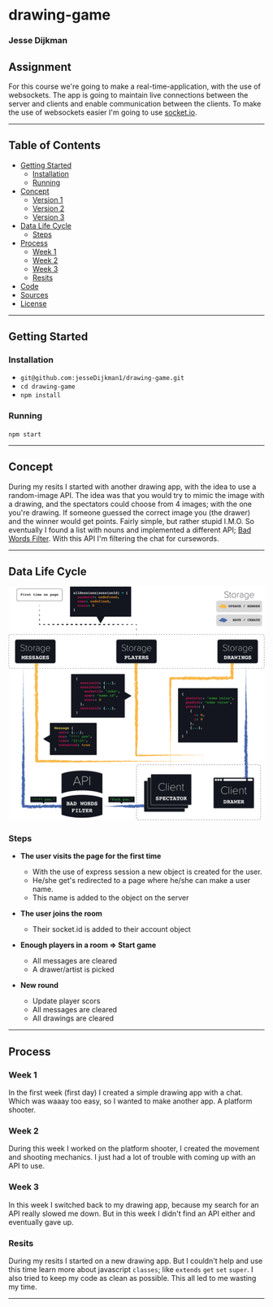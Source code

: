 # drawing-game
### Jesse Dijkman

## Assignment
For this course we're going to make a real-time-application, with the use of websockets. The app is going to maintain live connections between the server and clients and enable communication between the clients. To make the use of websockets easier I'm going to use [socket.io](https://socket.io/).

---

## Table of Contents
- [Getting Started](#getting-started)
  - [Installation](#installation)
  - [Running](#running)
- [Concept](#concept)
  - [Version 1](#version-1)
  - [Version 2](#version-2)
  - [Version 3](#version-3)
- [Data Life Cycle](#data-life-cycle)
  - [Steps](#steps)
- [Process](#process)
  - [Week 1](#week-1)
  - [Week 2](#week-2)
  - [Week 3](#week-3)
  - [Resits](#resits)
- [Code](#code)
- [Sources](#sources)
- [License](#license)

---

## Getting Started
### Installation
- `git@github.com:jesseDijkman1/drawing-game.git`
- `cd drawing-game`
- `npm install`

### Running
`npm start`

---

## Concept
During my resits I started with another drawing app, with the idea to use a random-image API. The idea was that you would try to mimic the image with a drawing, and the spectators could choose from 4 images; with the one you're drawing. If someone guessed the correct image you (the drawer) and the winner would get points. Fairly simple, but rather stupid I.M.O. So eventually I found a list with nouns and implemented a different API; [Bad Words Filter](https://www.neutrinoapi.com/api/bad-word-filter/). With this API I'm filtering the chat for cursewords.

---

## Data Life Cycle
![Data life cycle](readme-assets/datacycle.png)

### Steps
- **The user visits the page for the first time**
  - With the use of express session a new object is created for the user.
  - He/she get's redirected to a page where he/she can make a user name.
  - This name is added to the object on the server
  
- **The user joins the room**
  - Their socket.id is added to their account object
  
- **Enough players in a room => Start game**
  - All messages are cleared
  - A drawer/artist is picked
  
- **New round**
  - Update player scors
  - All messages are cleared
  - All drawings are cleared
  

---

## Process
### Week 1
In the first week (first day) I created a simple drawing app with a chat. Which was waaay too easy, so I wanted to make another app. A platform shooter.

### Week 2
During this week I worked on the platform shooter, I created the movement and shooting mechanics. I just had a lot of trouble with coming up with an API to use.

### Week 3
In this week I switched back to my drawing app, because my search for an API really slowed me down. But in this week I didn't find an API either and eventually gave up.

### Resits
During my resits I started on a new drawing app. But I couldn't help and use this time learn more about javascript `classes`; like `extends` `get` `set` `super`. I also tried to keep my code as clean as possible. This all led to me wasting my time.

--- 
